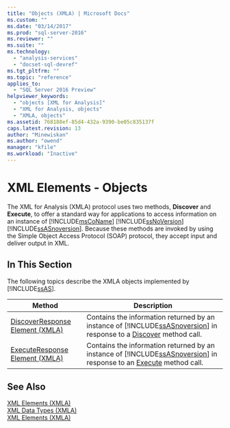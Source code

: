 ```yaml
---
title: "Objects (XMLA) | Microsoft Docs"
ms.custom: ""
ms.date: "03/14/2017"
ms.prod: "sql-server-2016"
ms.reviewer: ""
ms.suite: ""
ms.technology: 
  - "analysis-services"
  - "docset-sql-devref"
ms.tgt_pltfrm: ""
ms.topic: "reference"
applies_to: 
  - "SQL Server 2016 Preview"
helpviewer_keywords: 
  - "objects [XML for Analysis]"
  - "XML for Analysis, objects"
  - "XMLA, objects"
ms.assetid: 768188ef-85d4-432a-9390-be05c835137f
caps.latest.revision: 13
author: "Minewiskan"
ms.author: "owend"
manager: "kfile"
ms.workload: "Inactive"
---
```

# XML Elements - Objects
  The XML for Analysis (XMLA) protocol uses two methods, **Discover** and **Execute**, to offer a standard way for applications to access information on an instance of [!INCLUDE[msCoName](../../includes/msconame-md.md)] [!INCLUDE[ssNoVersion](../../includes/ssnoversion-md.md)] [!INCLUDE[ssASnoversion](../../includes/ssasnoversion-md.md)]. Because these methods are invoked by using the Simple Object Access Protocol (SOAP) protocol, they accept input and deliver output in XML.  
  
## In This Section  
 The following topics describe the XMLA objects implemented by [!INCLUDE[ssAS](../../includes/ssas-md.md)].  
  
|Method|Description|  
|------------|-----------------|  
|[DiscoverResponse Element &#40;XMLA&#41;](../../analysis-services/xmla/xml-elements-objects-discoverresponse.md)|Contains the information returned by an instance of [!INCLUDE[ssASnoversion](../../includes/ssasnoversion-md.md)] in response to a [Discover](../../analysis-services/xmla/xml-elements-methods-discover.md) method call.|  
|[ExecuteResponse Element &#40;XMLA&#41;](../../analysis-services/xmla/xml-elements-objects-executeresponse.md)|Contains the information returned by an instance of [!INCLUDE[ssASnoversion](../../includes/ssasnoversion-md.md)] in response to an [Execute](../../analysis-services/xmla/xml-elements-methods-execute.md) method call.|  
  
## See Also  
 [XML Elements &#40;XMLA&#41;](http://msdn.microsoft.com/library/40ab2360-efb6-4ba6-bf23-e84964e51008)   
 [XML Data Types &#40;XMLA&#41;](../../analysis-services/xmla/xml-data-types/xml-data-types-xmla.md)   
 [XML Elements &#40;XMLA&#41;](http://msdn.microsoft.com/library/40ab2360-efb6-4ba6-bf23-e84964e51008)  
  
  
